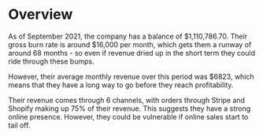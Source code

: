 # Overview

As of September 2021, the company has a balance of $1,110,786.70. Their gross burn rate is around $16,000 per month, which gets them a runway of around 68 months - so even if revenue dried up in the short term they could ride through these bumps.

However, their average monthly revenue over this period was $6823, which means that they have a long way to go before they reach profitability.

Their revenue comes through 6 channels, with orders through Stripe and Shopify making up 75% of their revenue. This suggests they have a strong online presence. However, they could be vulnerable if online sales start to tail off.
